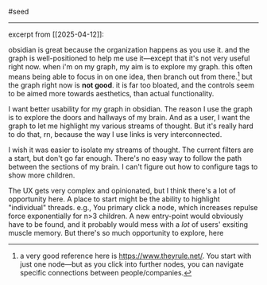 #seed 




---

excerpt from [[2025-04-12]]:

obsidian is great because the organization happens as you use it. and the graph is well-positioned to help me use it—except that it's not very useful right now. when i'm on my graph, my aim is to explore my graph. this often means being able to focus in on one idea, then branch out from there.[^1] but the graph right now is **not good**. it is far too bloated, and the controls seem to be aimed more towards aesthetics, than actual functionality.

I want better usability for my graph in obsidian. The reason I use the graph is to explore the doors and hallways of my brain. And as a user, I want the graph to let me highlight my various streams of thought. But it's really hard to do that, rn, because the way I use links is very interconnected.

I wish it was easier to isolate my streams of thought. The current filters are a start, but don't go far enough. There's no easy way to follow the path between the sections of my brain. I can't figure out how to configure tags to show more children.

The UX gets very complex and opinionated, but I think there's a lot of opportunity here. A place to start might be the ability to highlight "individual" threads. e.g., You primary click a node, which increases repulse force exponentially for n>3 children. A new entry-point would obviously have to be found, and it probably would mess with a *lot* of users' exsiting muscle memory. But there's so much opportunity to explore, here


[^1]: a very good reference here is https://www.theyrule.net/. You start with just one node—but as you click into further nodes, you can navigate specific connections between people/companies.